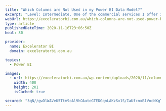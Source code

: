```yaml
---
title: "Which Columns are Not Used in my Power BI Data Model?"
excerpt: "Level: Intermediate. One of the commercial services I offer is to complete a health check of Power BI deployments. I look at everything including the data model, the DAX, the queries, the distribution approach, and other things to help you polish your work. I thought I would share with you [...]Read"
webUrl: https://exceleratorbi.com.au/which-columns-are-not-used-power-bi-data-model/
type: article
publishedDateTime: 2020-11-16T23:06:50Z
heat: 80

provider:
  name: Excelerator BI
  domain: exceleratorbi.com.au

topics:
  - Power BI

images:
  - url: https://exceleratorbi.com.au/wp-content/uploads/2020/11/columns-not-used.png
    width: 400
    height: 201
    isCached: true

secured: "3qN//gwDlWAVeU5Ttm9oAl9hOAutcGTEDGqnLAKzSx1S/IaUfcnxBlVocNXgTJQdPNw6AiheEKmq89WDbSEkwSCEHIVjMhQ9Yi3w5aC761Wum/Aj3io2Rpyhadnu9Pf7Lra5m0eoHQHtRQCy6641AR5S/rkoAcAr7DAqJbj/Z2aOS291iNO05l4lzM4src6b1wEOhAMCNJuAXKy8n+qjU1sn3ozM4OtZo9HzxkrkI/IkDzlREMyMQcTlVS4tZT8+wmNZu3TWbyi7uSmWpFutEBmUQpkd3UWMHmpUGx5b32XCwrXEk3BaIXo5V2ibul5mtRTE3KPxAcQH2FjL+VBf7Zq2zhV/tEPVnKYLZP77KJc=;N8516QPlTi5k1fRcQZyl+A=="
---
```


